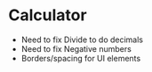 # Calculator
- Need to fix Divide to do decimals
- Need to fix Negative numbers
- Borders/spacing for UI elements
